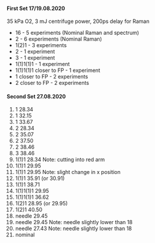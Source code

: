 #### First Set 17/19.08.2020
35 kPa O2, 3 mJ centrifuge power, 200ps delay for Raman

* 16 - 5 experiments (Nominal Raman and spectrum)
* 2 - 6 experiments (Nominal Raman)
* 1(2)1 - 3 experiments
* 2 - 1 experiment
* 3 - 1 experiment
* 1(1)1(1)1 - 1 experiment
* 1(1)1(1)1 closer to FP - 1 experiment
* 1 closer to FP - 2 experiments
* 2 closer to FP - 2 experiments

#### Second Set 27.08.2020
1. 1 28.34
2. 1 32.15
3. 1 33.67
4. 2 28.34
5. 2 35.07
6. 2 37.50
7. 2 38.46
8. 3 38.46
9. 1(1)1 28.34 Note: cutting into red arm
10. 1(1)1 29.95
11. 1(1)1 29.95 Note: slight change in x position
12. 1(1)1 35.91 (or 30.91)
13. 1(1)1 38.71
14. 1(1)1(1)1 29.95
15. 1(1)1(1)1 36.62
16. 1(2)1 28.95 (or 29.95)
17. 1(2)1 40.50
18. needle 29.45
19. needle 29.45 Note: needle slightly lower than 18
20. needle 27.43 Note: needle slightly lower than 18
21. nominal